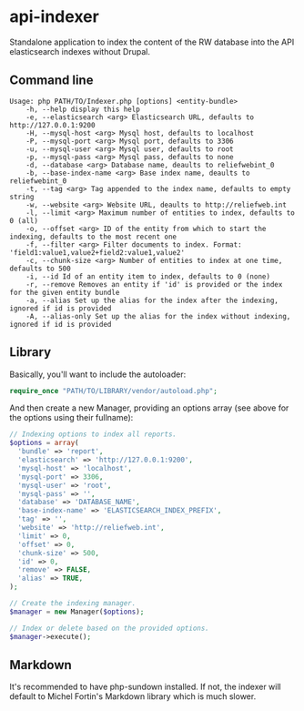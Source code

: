 api-indexer
===========

Standalone application to index the content of the RW database into the API elasticsearch indexes without Drupal.

Command line
------------

```
Usage: php PATH/TO/Indexer.php [options] <entity-bundle>
    -h, --help display this help
    -e, --elasticsearch <arg> Elasticsearch URL, defaults to http://127.0.0.1:9200
    -H, --mysql-host <arg> Mysql host, defaults to localhost
    -P, --mysql-port <arg> Mysql port, defaults to 3306
    -u, --mysql-user <arg> Mysql user, defaults to root
    -p, --mysql-pass <arg> Mysql pass, defaults to none
    -d, --database <arg> Database name, deaults to reliefwebint_0
    -b, --base-index-name <arg> Base index name, deaults to reliefwebint_0
    -t, --tag <arg> Tag appended to the index name, defaults to empty string
    -w, --website <arg> Website URL, deaults to http://reliefweb.int
    -l, --limit <arg> Maximum number of entities to index, defaults to 0 (all)
    -o, --offset <arg> ID of the entity from which to start the indexing, defaults to the most recent one
    -f, --filter <arg> Filter documents to index. Format: 'field1:value1,value2+field2:value1,value2'
    -c, --chunk-size <arg> Number of entities to index at one time, defaults to 500
    -i, --id Id of an entity item to index, defaults to 0 (none)
    -r, --remove Removes an entity if 'id' is provided or the index for the given entity bundle
    -a, --alias Set up the alias for the index after the indexing, ignored if id is provided
    -A, --alias-only Set up the alias for the index without indexing, ignored if id is provided
```

Library
-------

Basically, you'll want to include the autoloader:

```php
require_once "PATH/TO/LIBRARY/vendor/autoload.php";
```

And then create a new Manager, providing an options array (see above for the options using their fullname):

```php
// Indexing options to index all reports.
$options = array(
  'bundle' => 'report',
  'elasticsearch' => 'http://127.0.0.1:9200',
  'mysql-host' => 'localhost',
  'mysql-port' => 3306,
  'mysql-user' => 'root',
  'mysql-pass' => '',
  'database' => 'DATABASE_NAME',
  'base-index-name' => 'ELASTICSEARCH_INDEX_PREFIX',
  'tag' => '',
  'website' => 'http://reliefweb.int',
  'limit' => 0,
  'offset' => 0,
  'chunk-size' => 500,
  'id' => 0,
  'remove' => FALSE,
  'alias' => TRUE,
);

// Create the indexing manager.
$manager = new Manager($options);

// Index or delete based on the provided options.
$manager->execute();
```

Markdown
--------

It's recommended to have php-sundown installed. If not, the indexer will default to Michel Fortin's Markdown library which is much slower.
